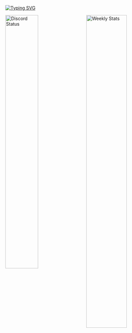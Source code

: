 [![Typing SVG](https://readme-typing-svg.herokuapp.com/?color=483D8BFF&size=35&center=true&vCenter=true&width=1000&lines=Opa,+salve+me+chamo+William)](https://git.io/typing-svg)

<a href="https://wakatime.com/@WillD" target="_blank">
	<img width="50%" align="right" alt="Weekly Stats" src="https://github-readme-stats.vercel.app/api/wakatime?username=WillD&border_radius=5px&theme=dark&bg_color=1f1f1f&border_color=1f1f1f&icon_color=58a6ff&show_icons=true&disable_animations=true&custom_title=Weekly%20Stats">

<a href="https://discord.com/users/399682368929136640" target="_blank">
	<img width="45%" align="left" alt="Discord Status" src="https://lanyard.cnrad.dev/api/399682368929136640?bg=1f1f1f&borderRadius=5px">
</a>
